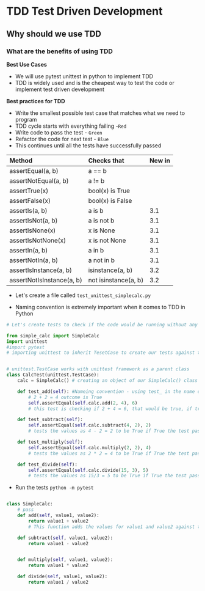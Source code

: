 # TDD Test Driven Development
## Why should we use TDD
### What are the benefits of using TDD

**Best Use Cases** 
- We will use pytest unittest in python to implement TDD
- TDD is widely used and is the cheapest way to test the code or implement test driven development

**Best practices for TDD**

- Write the smallest possible test case that matches what we need to program
- TDD cycle starts with everything failing -`Red`
- Write code to pass the test - `Green`
- Refactor the code for next test - `Blue`
- This continues until all the tests have successfully passed


|Method |   Checks that|   New in |
|:---|:---|:---|
|assertEqual(a, b)        | a == b              ||
|assertNotEqual(a, b)     |    a != b              ||  
|assertTrue(x)            |    bool(x) is True     ||  
|assertFalse(x)           |    bool(x) is False    ||  
|assertIs(a, b)           |    a is b             |3.1|
|assertIsNot(a, b)        |    a is not b          |3.1|
|assertIsNone(x)          |    x is None           |3.1|
|assertIsNotNone(x)       |    x is not None       |3.1|
|assertIn(a, b)           |    a in b              |3.1|
|assertNotIn(a, b)        |    a not in b         |3.1|
|assertIsInstance(a, b)   |    isinstance(a, b)    |3.2|
|assertNotIsInstance(a, b)|    not isinstance(a, b)|3.2| 







- Let's create a file called
`test_unittest_simplecalc.py`
  
- Naming convention is extremely important when it comes to TDD in Python
```python
# Let's create tests to check if the code would be running without any errors

from simple_calc import SimpleCalc
import unittest
#import pytest
# importing unittest to inherit TesetCase to create our tests against the code


# unittest.TestCase works with unittest framework as a parent class
class CalcTest(unittest.TestCase):
    calc = SimpleCalc() # creating an object of our SimpleCalc() class

    def test_add(self): #Nameing convention - using test_ in the name of our function will let python interpretor know that this needs to be tested
        # 2 + 2 = 4 outcome is True
        self.assertEqual(self.calc.add(2, 4), 6)
        # this test is checking if 2 + 4 = 6, that would be true, if true the test will pass

    def test_subtract(self):
        self.assertEqual(self.calc.subtract(4, 2), 2)
        # tests the values as 4 - 2 = 2 to be True if True the test passes

    def test_multiply(self):
        self.assertEqual(self.calc.multiply(2, 2), 4)
        # tests the values as 2 * 2 = 4 to be True if True the test passes

    def test_divide(self):
        self.assertEqual(self.calc.divide(15, 3), 5)
        # tests the values as 15/3 = 5 to be True if True the test passes
```
- Run the tests `python -m pytest`

```python

class SimpleCalc:
    # pass
    def add(self, value1, value2):
        return value1 + value2
        # This function adds the values for value1 and value2 against the test we have in other class

    def subtract(self, value1, value2):
        return value1 - value2


    def multiply(self, value1, value2):
        return value1 * value2

    def divide(self, value1, value2):
        return value1 / value2
```
